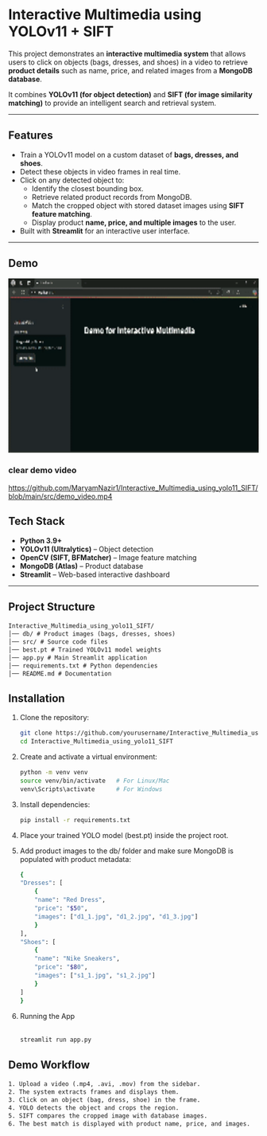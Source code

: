 # Interactive Multimedia using YOLOv11 + SIFT

This project demonstrates an **interactive multimedia system** that allows users to click on objects (bags, dresses, and shoes) in a video to retrieve **product details** such as name, price, and related images from a **MongoDB database**.

It combines **YOLOv11 (for object detection)** and **SIFT (for image similarity matching)** to provide an intelligent search and retrieval system.

---

## Features

- Train a YOLOv11 model on a custom dataset of **bags, dresses, and shoes**.
- Detect these objects in video frames in real time.
- Click on any detected object to:
  - Identify the closest bounding box.
  - Retrieve related product records from MongoDB.
  - Match the cropped object with stored dataset images using **SIFT feature matching**.
  - Display product **name, price, and multiple images** to the user.
- Built with **Streamlit** for an interactive user interface.

---

## Demo

<img src="src/demo_gif.gif" alt="Intractive multimedia" width="600" height="350">

### clear demo video

https://github.com/MaryamNazir1/Interactive_Multimedia_using_yolo11_SIFT/blob/main/src/demo_video.mp4

## Tech Stack

- **Python 3.9+**
- **YOLOv11 (Ultralytics)** – Object detection
- **OpenCV (SIFT, BFMatcher)** – Image feature matching
- **MongoDB (Atlas)** – Product database
- **Streamlit** – Web-based interactive dashboard

---

## Project Structure

    Interactive_Multimedia_using_yolo11_SIFT/
    │── db/ # Product images (bags, dresses, shoes)
    │── src/ # Source code files
    │── best.pt # Trained YOLOv11 model weights
    │── app.py # Main Streamlit application
    │── requirements.txt # Python dependencies
    │── README.md # Documentation

## Installation

1. Clone the repository:
   ```bash
   git clone https://github.com/yourusername/Interactive_Multimedia_using_yolo11_SIFT.git
   cd Interactive_Multimedia_using_yolo11_SIFT
   ```
2. Create and activate a virtual environment:

   ```bash
   python -m venv venv
   source venv/bin/activate   # For Linux/Mac
   venv\Scripts\activate      # For Windows
   ```

3. Install dependencies:

   ```bash
   pip install -r requirements.txt
   ```

4. Place your trained YOLO model (best.pt) inside the project root.

5. Add product images to the db/ folder and make sure MongoDB is populated with product metadata:

   ```bash
   {
   "Dresses": [
       {
       "name": "Red Dress",
       "price": "$50",
       "images": ["d1_1.jpg", "d1_2.jpg", "d1_3.jpg"]
       }
   ],
   "Shoes": [
       {
       "name": "Nike Sneakers",
       "price": "$80",
       "images": ["s1_1.jpg", "s1_2.jpg"]
       }
   ]
   }
   ```

6. Running the App

   ```bash

   streamlit run app.py

   ```

## Demo Workflow

    1. Upload a video (.mp4, .avi, .mov) from the sidebar.
    2. The system extracts frames and displays them.
    3. Click on an object (bag, dress, shoe) in the frame.
    4. YOLO detects the object and crops the region.
    5. SIFT compares the cropped image with database images.
    6. The best match is displayed with product name, price, and images.
